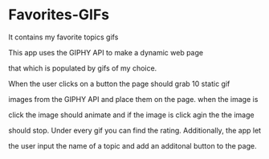 # Favorites-GIFs
It contains my favorite topics gifs

This app uses the GIPHY API to make a dynamic web page

that which is populated by gifs of my choice.

When the user clicks on a button the page should grab 10 static gif

images from the GIPHY API and place them on the page. when the image is 

click the image should animate and if the image is click agin the the image

should stop. Under every gif you can find the rating. Additionally, the app let

the user input the name of a topic and add an additonal button to the page.